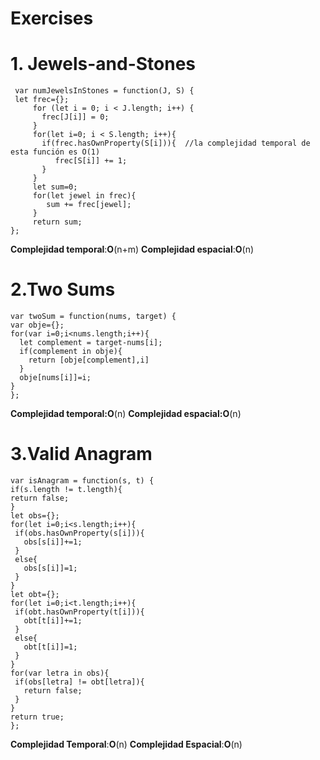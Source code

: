 # Exercises

# 1. Jewels-and-Stones
     var numJewelsInStones = function(J, S) {
     let frec={};
         for (let i = 0; i < J.length; i++) {
           frec[J[i]] = 0;
         }
         for(let i=0; i < S.length; i++){
           if(frec.hasOwnProperty(S[i])){  //la complejidad temporal de esta función es O(1)
              frec[S[i]] += 1;
           }
         }
         let sum=0;
         for(let jewel in frec){
            sum += frec[jewel];
         }
         return sum;
    };

    


**Complejidad temporal**:**O**(n+m)
**Complejidad espacial**:**O**(n)


# 2.Two Sums


    var twoSum = function(nums, target) {
    var obje={};
    for(var i=0;i<nums.length;i++){
      let complement = target-nums[i];  
      if(complement in obje){        
        return [obje[complement],i]
      }
      obje[nums[i]]=i;
    }
    };

**Complejidad temporal:O**(n)
**Complejidad espacial:O**(n)

# 3.Valid Anagram


    var isAnagram = function(s, t) {
    if(s.length != t.length){
    return false;
    }
    let obs={};
    for(let i=0;i<s.length;i++){
     if(obs.hasOwnProperty(s[i])){
       obs[s[i]]+=1;
     }
     else{
       obs[s[i]]=1;
     }
    }
    let obt={};
    for(let i=0;i<t.length;i++){
     if(obt.hasOwnProperty(t[i])){
       obt[t[i]]+=1;
     }
     else{
       obt[t[i]]=1;
     }
    }
    for(var letra in obs){
     if(obs[letra] != obt[letra]){
       return false;
     }
    }
    return true;
    };

**Complejidad Temporal**:**O**(n)
**Complejidad Espacial**:**O**(n)


